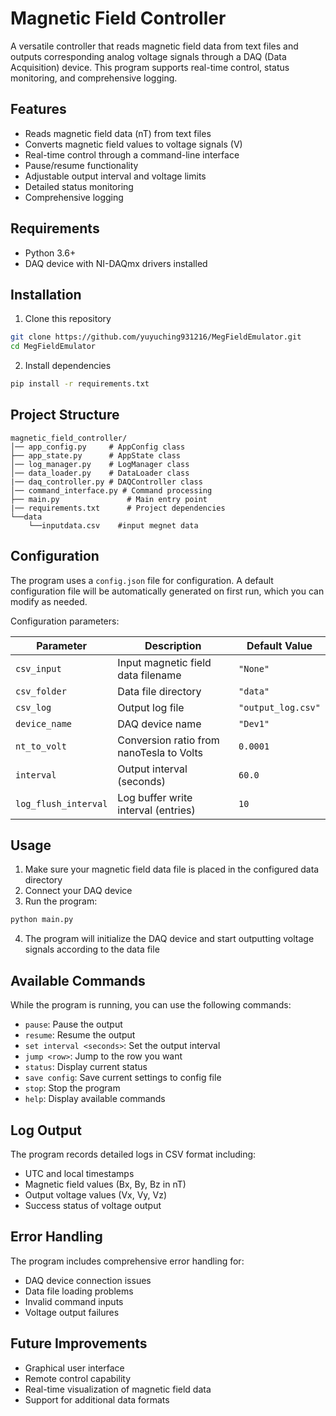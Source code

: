# Magnetic Field Controller

A versatile controller that reads magnetic field data from text files and outputs corresponding analog voltage signals through a DAQ (Data Acquisition) device. This program supports real-time control, status monitoring, and comprehensive logging.

## Features

- Reads magnetic field data (nT) from text files
- Converts magnetic field values to voltage signals (V)
- Real-time control through a command-line interface
- Pause/resume functionality
- Adjustable output interval and voltage limits
- Detailed status monitoring
- Comprehensive logging

## Requirements

- Python 3.6+
- DAQ device with NI-DAQmx drivers installed

## Installation

1. Clone this repository

```bash
git clone https://github.com/yuyuching931216/MegFieldEmulator.git
cd MegFieldEmulator
```

2. Install dependencies

```bash
pip install -r requirements.txt
```

## Project Structure

```
magnetic_field_controller/
│── app_config.py     # AppConfig class
├── app_state.py      # AppState class
│── log_manager.py    # LogManager class
│── data_loader.py    # DataLoader class
|── daq_controller.py # DAQController class
│── command_interface.py # Command processing
├── main.py               # Main entry point
|── requirements.txt      # Project dependencies
└──data
    └──inputdata.csv    #input megnet data
```

## Configuration

The program uses a `config.json` file for configuration. A default configuration file will be automatically generated on first run, which you can modify as needed.

Configuration parameters:

| Parameter | Description | Default Value |
|-----------|-------------|---------------|
| `csv_input` | Input magnetic field data filename | `"None"` |
| `csv_folder` | Data file directory | `"data"` |
| `csv_log` | Output log file | `"output_log.csv"` |
| `device_name` | DAQ device name | `"Dev1"` |
| `nt_to_volt` | Conversion ratio from nanoTesla to Volts | `0.0001` |
| `interval` | Output interval (seconds) | `60.0` |
| `log_flush_interval` | Log buffer write interval (entries) | `10` |

## Usage

1. Make sure your magnetic field data file is placed in the configured data directory
2. Connect your DAQ device
3. Run the program:

```bash
python main.py
```

4. The program will initialize the DAQ device and start outputting voltage signals according to the data file

## Available Commands

While the program is running, you can use the following commands:

- `pause`: Pause the output
- `resume`: Resume the output
- `set interval <seconds>`: Set the output interval
- `jump <row>`: Jump to the row you want
- `status`: Display current status
- `save config`: Save current settings to config file
- `stop`: Stop the program
- `help`: Display available commands

## Log Output

The program records detailed logs in CSV format including:

- UTC and local timestamps
- Magnetic field values (Bx, By, Bz in nT)
- Output voltage values (Vx, Vy, Vz)
- Success status of voltage output

## Error Handling

The program includes comprehensive error handling for:
- DAQ device connection issues
- Data file loading problems
- Invalid command inputs
- Voltage output failures

## Future Improvements

- Graphical user interface
- Remote control capability
- Real-time visualization of magnetic field data
- Support for additional data formats